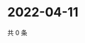 # 2022-04-11

共 0 条

<!-- BEGIN WEIBO -->
<!-- 最后更新时间 Mon Apr 11 2022 23:22:31 GMT+0800 (China Standard Time) -->

<!-- END WEIBO -->
